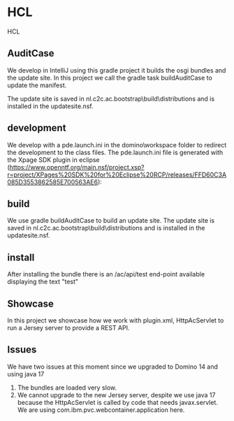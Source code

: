 # HCL

HCL

## AuditCase

We develop in IntelliJ using this gradle project it builds the osgi bundles and the update site.
In this project we call the gradle task buildAuditCase to update the manifest.

The update site is saved in nl.c2c.ac.bootstrap\build\distributions and is installed in the updatesite.nsf.

## development

We develop with a pde.launch.ini in the domino\workspace folder to redirect the development to the class files.
The pde.launch.ini file is generated with the Xpage SDK plugin in eclipse (https://www.openntf.org/main.nsf/project.xsp?r=project/XPages%20SDK%20for%20Eclipse%20RCP/releases/FFD60C3A085D3553862585E700563AE6):

## build

We use gradle buildAuditCase to build an update site.
The update site is saved in nl.c2c.ac.bootstrap\build\distributions and is installed in the updatesite.nsf.

## install

After installing the bundle there is an /ac/api/test end-point available displaying the text "test"

## Showcase

In this project we showcase how we work with plugin.xml, HttpAcServlet to run a Jersey server to provide a REST API.

## Issues

We have two issues at this moment since we upgraded to Domino 14 and using java 17

1. The bundles are loaded very slow.
2. We cannot upgrade to the new Jersey server, despite we use java 17 because the HttpAcServlet is called by code that needs javax.servlet.
   We are using com.ibm.pvc.webcontainer.application here.

